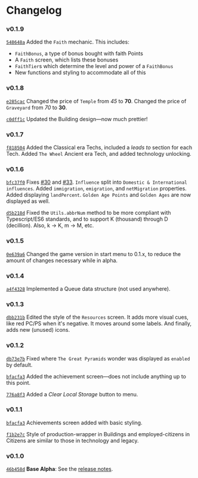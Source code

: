 # Changelog

### v0.1.9
[`548648a`](https://github.com/EmmaRamirez/Clickopolis/commit/548648a80bd5d212f6942e0853d5fd146a52882f) Added the `Faith` mechanic. This includes:
- `FaithBonus`, a type of bonus bought with faith Points
- A `Faith` screen, which lists these bonuses
- `FaithTier`s which determine the level and power of a `FaithBonus`
- New functions and styling to accommodate all of this

### v0.1.8
[`e285cac`](https://github.com/EmmaRamirez/Clickopolis/commit/e285cac12521e4ab478ab1a4a8270997686426b8) Changed the price of `Temple` from *45* to **70**. Changed the price of `Graveyard` from *70* to **30**.

[`c0dff1c`](https://github.com/EmmaRamirez/Clickopolis/commit/c0dff1cf21358762753fd581de40c10b352f43c2) Updated the Building design&mdash;now much prettier!

### v0.1.7
[`f818504`](https://github.com/EmmaRamirez/Clickopolis/commit/f818504a9076e8fb815ac45a8df5c43f81837d84) Added the Classical era Techs, included a _leads to_ section for each Tech. Added `The Wheel` Ancient era Tech, and added technology unlocking.

### v0.1.6
[`bfc37f0`](https://github.com/EmmaRamirez/Clickopolis/commit/bfc37f03e271d169a66102f6e430d977f147686d) Fixes [#30](https://github.com/EmmaRamirez/Clickopolis/issues/30) and [#33](https://github.com/EmmaRamirez/Clickopolis/issues/33). `Influence` split into `Domestic & International influences`. Added `immigration`, `emigration`, and `netMigration` properties. Added displaying `landPercent`. `Golden Age Points` and `Golden Ages` are now displayed as well.

[`d5b218d`](https://github.com/EmmaRamirez/Clickopolis/commit/d5b218d88782a579970ce73d2a678396d34bd55f) Fixed the `Utils.abbrNum` method to be more compliant with Typescript/ES6 standards, and to support K (thousand) through D (decillion). Also, k -> K, m -> M, etc.

### v0.1.5
[`0e639a6`](https://github.com/EmmaRamirez/Clickopolis/commit/0e639a6dcd17afbafd53303e8d06ab737d4dce3d) Changed the game version in start menu to 0.1.x, to reduce the amount of changes necessary while in alpha.

### v0.1.4
[`a4f4328`](https://github.com/EmmaRamirez/Clickopolis/commit/a4f4328a1dbb6b2820c50e8261168c134df1a2ea) Implemented a Queue data structure (not used anywhere).

### v0.1.3
[`dbb231b`](https://github.com/EmmaRamirez/Clickopolis/commit/dbb231b010038bd243bdc94373bb9800e214e77f) Edited the style of the `Resources` screen. It adds more visual cues, like red PC/PS when it's negative. It moves around some labels. And finally, adds new (unused) icons.

### v0.1.2
[`db73e7b`](https://github.com/EmmaRamirez/Clickopolis/commit/db73e7b1537e72a72facaac0ddabdb7494905292) Fixed where `The Great Pyramids` wonder was displayed as `enabled` by default.

[`bfacfa3`](https://github.com/EmmaRamirez/Clickopolis/commit/bfacfa38b0fef556875f392ad32a7657f4cc1082) Added the achievement screen&mdash;does not include anything up to this point.

[`776a8f3`](https://github.com/EmmaRamirez/Clickopolis/commit/776a8f32dec27db0780d7939f187807cd392d046) Added a _Clear Local Storage_ button to menu.

### v0.1.1
[`bfacfa3`](https://github.com/EmmaRamirez/Clickopolis/commit/bfacfa38b0fef556875f392ad32a7657f4cc1082) Achievements screen added with basic styling.

[`f1b2e7c`](https://github.com/EmmaRamirez/Clickopolis/commit/f1b2e7c98149baa047b5e97e1141f6682c5c21da) Style of production-wrapper in Buildings and employed-citizens in Citizens are similar to those in technology and legacy.

### v0.1.0
[`46b458d`](https://github.com/EmmaRamirez/Clickopolis/commit/46b458dd2653cbc485845b072116de67d19d496b) **Base Alpha**: See the [release notes](https://github.com/EmmaRamirez/Clickopolis/releases/tag/v0.1.0-alpha).

